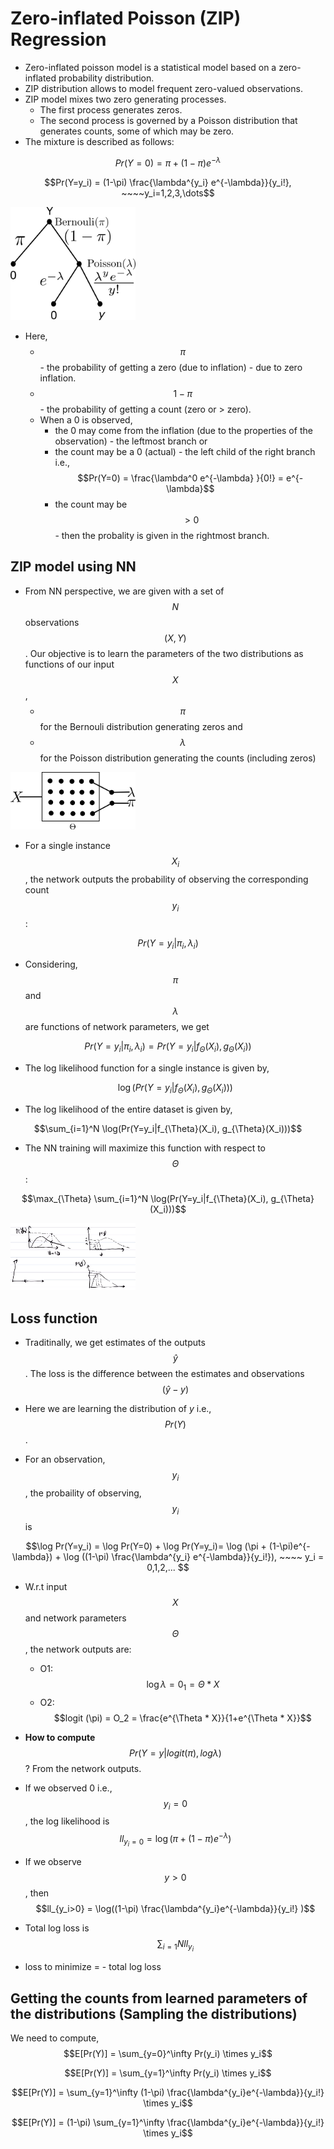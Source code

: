# Zero-inflated Poisson (ZIP) Regression


- Zero-inflated poisson model is a statistical model based on a zero-inflated probability distribution.
- ZIP distribution allows to model frequent zero-valued observations.
- ZIP model mixes two zero generating processes. 
	- The first process generates zeros. 
	- The second process is governed by a Poisson distribution that generates counts, some of which may be zero. 
- The mixture is described as follows:

$$Pr(Y=0) = \pi + (1-\pi)e^{-\lambda}$$

$$Pr(Y=y_i) = (1-\pi) \frac{\lambda^{y_i} e^{-\lambda}}{y_i!}, ~~~~y_i=1,2,3,\dots$$

 
<img src="zip_poisson.png" alt="zip model" width="200"/>

- Here, 
	- $$\pi$$ - the probability of getting a zero (due to inflation) - due to zero inflation.
	- $$1-\pi$$ - the probability of getting a count (zero or > zero). 
	- When a 0 is observed, 
		- the 0 may come from the inflation (due to the properties of the observation) - the leftmost branch or 		 
		- the count may be a 0 (actual) - the left child of the right branch i.e., $$Pr(Y=0) = \frac{\lambda^0 e^{-\lambda} }{0!} = e^{-\lambda}$$ 
		- the count may be $$>0$$ - then the probality is given in the rightmost branch.


## ZIP model using NN
- From NN perspective, we are given with a set of $$N$$ observations $$(X, Y)$$. Our objective is to learn the parameters of the two distributions as functions of our input $$X$$,
	- $$\pi$$ for the Bernouli distribution generating zeros and 
	- $$\lambda$$ for the Poisson distribution generating the counts (including zeros)

<img src="poisson_net.png" alt="zip model" width="200"/>

- For a single instance $$X_i$$, the network outputs the probability of observing the corresponding count $$y_i$$: 

$$Pr(Y=y_i|\pi_i, \lambda_i)$$ 	

- Considering, $$\pi$$ and $$\lambda$$ are functions of network parameters, we get 

$$Pr(Y=y_i|\pi_i, \lambda_i) = Pr(Y=y_i|f_{\Theta}(X_i), g_{\Theta}(X_i))$$ 

- The log likelihood function for a single instance is given by,
	
	$$\log(Pr(Y=y_i|f_{\Theta}(X_i), g_{\Theta}(X_i)))$$
	
- The log likelihood of the entire dataset is given by,

$$\sum_{i=1}^N \log(Pr(Y=y_i|f_{\Theta}(X_i), g_{\Theta}(X_i)))$$

- The NN training will maximize this function with respect to $$\Theta$$:

$$\max_{\Theta} \sum_{i=1}^N \log(Pr(Y=y_i|f_{\Theta}(X_i), g_{\Theta}(X_i)))$$


<img src="distributions.png" alt="zip model" width="200"/> 


## Loss function

- Traditinally, we get estimates of the outputs $$\hat y$$. The loss is the difference between the estimates and observations $$(\hat y - y)$$

- Here we are learning the distribution of $y$ i.e., $$Pr(Y)$$.

- For an observation, $$y_i$$, the probaility of observing, $$y_i$$ is 

$$\log Pr(Y=y_i) = \log Pr(Y=0) + \log Pr(Y=y_i)= \log (\pi + (1-\pi)e^{-\lambda}) + \log ((1-\pi) \frac{\lambda^{y_i} e^{-\lambda}}{y_i!}), ~~~~ y_i = 0,1,2,... $$

- W.r.t input $$X$$ and network parameters $$\Theta$$, the network outputs are:
	- O1: $$\log \lambda = 0_1 = \Theta * X$$ 
	- O2: $$logit (\pi) = O_2 = \frac{e^{\Theta * X}}{1+e^{\Theta * X}}$$

- **How to compute** $$Pr(Y=y | logit(\pi), log \lambda)$$? From the network outputs.

- If we observed 0 i.e., $$y_i = 0$$, the log likelihood is
	$$ll_{y_i=0} = \log(\pi + (1-\pi) e^{-\lambda} )$$ 
- If we observe $$y>0$$, then 
	$$ll_{y_i>0} = \log((1-\pi) \frac{\lambda^{y_i}e^{-\lambda}}{y_i!} )$$  	
- Total log loss is $$\sum_{i=1}{N} ll_{y_i}$$ 
- loss to minimize = - total log loss


## Getting the counts from learned parameters of the distributions (Sampling the distributions)

We need to compute, 
$$E[Pr(Y)] = \sum_{y=0}^\infty Pr(y_i) \times y_i$$

$$E[Pr(Y)] = \sum_{y=1}^\infty Pr(y_i) \times y_i$$

$$E[Pr(Y)] = \sum_{y=1}^\infty 
(1-\pi) \frac{\lambda^{y_i}e^{-\lambda}}{y_i!} \times y_i$$

$$E[Pr(Y)] = (1-\pi) \sum_{y=1}^\infty 
 \frac{\lambda^{y_i}e^{-\lambda}}{y_i!} \times y_i$$